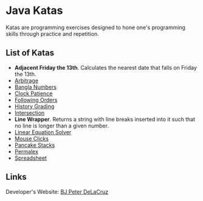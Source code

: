 # Java Katas

Katas are programming exercises designed to hone one's programming skills through practice and repetition.

## List of Katas
* **Adjacent Friday the 13th**. Calculates the nearest date that falls on Friday the 13th.
* [Arbitrage](http://www.bjpeterdelacruz.com/files/katas/104_Arbitrage.pdf)
* [Bangla Numbers](http://www.bjpeterdelacruz.com/files/katas/Bangla_Numbers.pdf)
* [Clock Patience](http://www.bjpeterdelacruz.com/files/katas/170_Clock_Patience.pdf)
* [Following Orders](http://www.bjpeterdelacruz.com/files/katas/124_Following_Orders.pdf)
* [History Grading](http://www.bjpeterdelacruz.com/files/katas/111_History_Grading.pdf)
* [Intersection](http://www.bjpeterdelacruz.com/files/katas/191_Intersection.pdf)
* **Line Wrapper**. Returns a string with line breaks inserted into it such that no line is longer than a given number.
* [Linear Equation Solver](http://www.bjpeterdelacruz.com/files/katas/1200_Linear_Equation.pdf)
* [Mouse Clicks](http://www.bjpeterdelacruz.com/files/katas/142_Mouse_Clicks.pdf)
* [Pancake Stacks](http://www.bjpeterdelacruz.com/files/katas/120_Pancake_Stacks.pdf)
* [Permalex](http://www.bjpeterdelacruz.com/files/katas/153_Permalex.pdf)
* [Spreadsheet](http://www.bjpeterdelacruz.com/files/katas/120_Pancake_Stacks.pdf)

## Links
Developer's Website: [BJ Peter DeLaCruz](http://www.bjpeterdelacruz.com)
